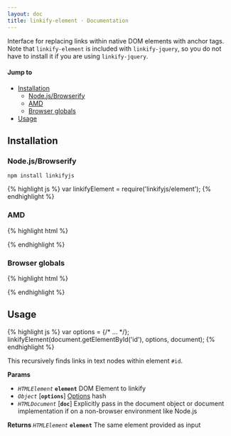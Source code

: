 ```yaml
---
layout: doc
title: linkify-element · Documentation
---
```


Interface for replacing links within native DOM elements with anchor tags. Note that `linkify-element` is included with `linkify-jquery`, so you do not have to install it if you are using `linkify-jquery`.

#### Jump to

* [Installation](#installation)
  * [Node.js/Browserify](#nodejsbrowserify)
  * [AMD](#amd)
  * [Browser globals](#browser-globals)
* [Usage](#usage)

## Installation

### Node.js/Browserify

```
npm install linkifyjs
```

{% highlight js %}
var linkifyElement = require('linkifyjs/element');
{% endhighlight %}

### AMD

{% highlight html %}
<script src="linkify.amd.js"></script>
<script src="linkify-element.amd.js"></script>
<script>
    require(['linkify-element'], function (linkifyElement) {
        // …
    });
</script>
{% endhighlight %}

### Browser globals

{% highlight html %}
<script src="linkify.js"></script>
<script src="linkify-element.js"></script>
{% endhighlight %}

## Usage

{% highlight js %}
var options = {/* … */};
linkifyElement(document.getElementById('id'), options, document);
{% endhighlight %}

This recursively finds links in text nodes within element `#id`.

**Params**

* _`HTMLElement`_ **`element`** DOM Element to linkify
* _`Object`_ [**`options`**]  [Options](options.html) hash
* _`HTMLDocument`_ [**`doc`**] Explicitly pass in the document object or document implementation if on a non-browser environment like Node.js

**Returns** _`HTMLElement`_ **`element`** The same element provided as input
